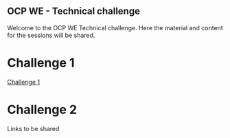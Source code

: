 ## OCP WE - Technical challenge

Welcome to the OCP WE Technical challenge. Here the material and content for the sessions will be shared.

# Challenge 1
[Challenge 1](WBD1_Student_Guide.md)


# Challenge 2 
Links to be shared
